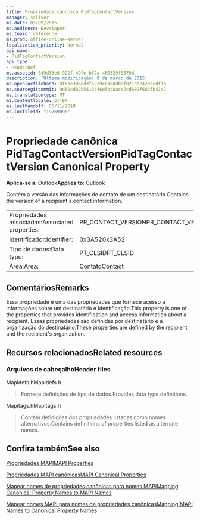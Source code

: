 ```yaml
---
title: Propriedade canônica PidTagContactVersion
manager: soliver
ms.date: 03/09/2015
ms.audience: Developer
ms.topic: reference
ms.prod: office-online-server
localization_priority: Normal
api_name:
- PidTagContactVersion
api_type:
- HeaderDef
ms.assetid: 849d33e0-922f-49fe-bf2a-460329f0570d
description: 'Última modificação: 9 de março de 2015'
ms.openlocfilehash: 8f61e386ed3f52c9ce3a8dbef021dc2423aedf1b
ms.sourcegitcommit: 9d60cd82b5413446e5bc8ace2cd689f683fb41a7
ms.translationtype: MT
ms.contentlocale: pt-BR
ms.lasthandoff: 06/11/2018
ms.locfileid: "19769090"
---
```

# <a name="pidtagcontactversion-canonical-property"></a><span data-ttu-id="03be3-103">Propriedade canônica PidTagContactVersion</span><span class="sxs-lookup"><span data-stu-id="03be3-103">PidTagContactVersion Canonical Property</span></span>

  
  
<span data-ttu-id="03be3-104">**Aplica-se a**: Outlook</span><span class="sxs-lookup"><span data-stu-id="03be3-104">**Applies to**: Outlook</span></span> 
  
<span data-ttu-id="03be3-105">Contém a versão das informações de contato de um destinatário.</span><span class="sxs-lookup"><span data-stu-id="03be3-105">Contains the version of a recipient's contact information.</span></span>
  
|||
|:-----|:-----|
|<span data-ttu-id="03be3-106">Propriedades associadas:</span><span class="sxs-lookup"><span data-stu-id="03be3-106">Associated properties:</span></span>  <br/> |<span data-ttu-id="03be3-107">PR_CONTACT_VERSION</span><span class="sxs-lookup"><span data-stu-id="03be3-107">PR_CONTACT_VERSION</span></span>  <br/> |
|<span data-ttu-id="03be3-108">Identificador:</span><span class="sxs-lookup"><span data-stu-id="03be3-108">Identifier:</span></span>  <br/> |<span data-ttu-id="03be3-109">0x3A52</span><span class="sxs-lookup"><span data-stu-id="03be3-109">0x3A52</span></span>  <br/> |
|<span data-ttu-id="03be3-110">Tipo de dados:</span><span class="sxs-lookup"><span data-stu-id="03be3-110">Data type:</span></span>  <br/> |<span data-ttu-id="03be3-111">PT_CLSID</span><span class="sxs-lookup"><span data-stu-id="03be3-111">PT_CLSID</span></span>  <br/> |
|<span data-ttu-id="03be3-112">Área:</span><span class="sxs-lookup"><span data-stu-id="03be3-112">Area:</span></span>  <br/> |<span data-ttu-id="03be3-113">Contato</span><span class="sxs-lookup"><span data-stu-id="03be3-113">Contact</span></span>  <br/> |
   
## <a name="remarks"></a><span data-ttu-id="03be3-114">Comentários</span><span class="sxs-lookup"><span data-stu-id="03be3-114">Remarks</span></span>

<span data-ttu-id="03be3-115">Essa propriedade é uma das propriedades que fornece acesso a informações sobre um destinatário e identificação.</span><span class="sxs-lookup"><span data-stu-id="03be3-115">This property is one of the properties that provides identification and access information about a recipient.</span></span> <span data-ttu-id="03be3-116">Essas propriedades são definidas por destinatário e a organização do destinatário.</span><span class="sxs-lookup"><span data-stu-id="03be3-116">These properties are defined by the recipient and the recipient's organization.</span></span>
  
## <a name="related-resources"></a><span data-ttu-id="03be3-117">Recursos relacionados</span><span class="sxs-lookup"><span data-stu-id="03be3-117">Related resources</span></span>

### <a name="header-files"></a><span data-ttu-id="03be3-118">Arquivos de cabeçalho</span><span class="sxs-lookup"><span data-stu-id="03be3-118">Header files</span></span>

<span data-ttu-id="03be3-119">Mapidefs.h</span><span class="sxs-lookup"><span data-stu-id="03be3-119">Mapidefs.h</span></span>
  
> <span data-ttu-id="03be3-120">Fornece definições de tipo de dados.</span><span class="sxs-lookup"><span data-stu-id="03be3-120">Provides data type definitions.</span></span>
    
<span data-ttu-id="03be3-121">Mapitags.h</span><span class="sxs-lookup"><span data-stu-id="03be3-121">Mapitags.h</span></span>
  
> <span data-ttu-id="03be3-122">Contém definições das propriedades listadas como nomes alternativos.</span><span class="sxs-lookup"><span data-stu-id="03be3-122">Contains definitions of properties listed as alternate names.</span></span>
    
## <a name="see-also"></a><span data-ttu-id="03be3-123">Confira também</span><span class="sxs-lookup"><span data-stu-id="03be3-123">See also</span></span>



[<span data-ttu-id="03be3-124">Propriedades MAPI</span><span class="sxs-lookup"><span data-stu-id="03be3-124">MAPI Properties</span></span>](mapi-properties.md)
  
[<span data-ttu-id="03be3-125">Propriedades MAPI canônicas</span><span class="sxs-lookup"><span data-stu-id="03be3-125">MAPI Canonical Properties</span></span>](mapi-canonical-properties.md)
  
[<span data-ttu-id="03be3-126">Mapear nomes de propriedades canônicas para nomes MAPI</span><span class="sxs-lookup"><span data-stu-id="03be3-126">Mapping Canonical Property Names to MAPI Names</span></span>](mapping-canonical-property-names-to-mapi-names.md)
  
[<span data-ttu-id="03be3-127">Mapear nomes MAPI para nomes de propriedades canônicas</span><span class="sxs-lookup"><span data-stu-id="03be3-127">Mapping MAPI Names to Canonical Property Names</span></span>](mapping-mapi-names-to-canonical-property-names.md)

